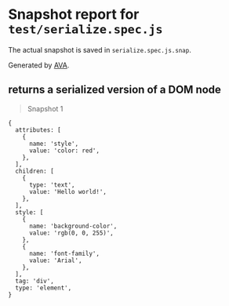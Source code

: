 # Snapshot report for `test/serialize.spec.js`

The actual snapshot is saved in `serialize.spec.js.snap`.

Generated by [AVA](https://ava.li).

## returns a serialized version of a DOM node

> Snapshot 1

    {
      attributes: [
        {
          name: 'style',
          value: 'color: red',
        },
      ],
      children: [
        {
          type: 'text',
          value: 'Hello world!',
        },
      ],
      style: [
        {
          name: 'background-color',
          value: 'rgb(0, 0, 255)',
        },
        {
          name: 'font-family',
          value: 'Arial',
        },
      ],
      tag: 'div',
      type: 'element',
    }
